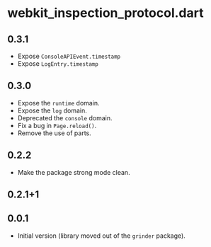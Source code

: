 # webkit_inspection_protocol.dart

## 0.3.1
- Expose `ConsoleAPIEvent.timestamp`
- Expose `LogEntry.timestamp`

## 0.3.0
- Expose the `runtime` domain.
- Expose the `log` domain.
- Deprecated the `console` domain.
- Fix a bug in `Page.reload()`.
- Remove the use of parts.

## 0.2.2
- Make the package strong mode clean.

## 0.2.1+1

## 0.0.1

- Initial version (library moved out of the `grinder` package).
